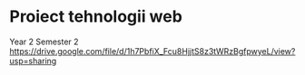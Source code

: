 # Proiect tehnologii web
Year 2 Semester 2
https://drive.google.com/file/d/1h7PbfiX_Fcu8HjjtS8z3tWRzBgfpwyeL/view?usp=sharing
